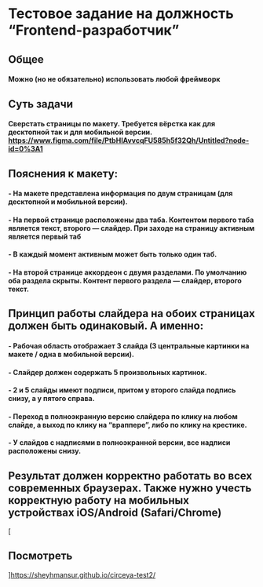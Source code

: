 # Тестовое задание на должность “Frontend-разработчик”
## Общее
#### Можно (но не обязательно) использовать любой фреймворк

## Суть задачи 
#### Сверстать страницы по макету. Требуется вёрстка как для десктопной так и для мобильной версии. https://www.figma.com/file/PtbHlAvvcqFU585h5f32Qh/Untitled?node-id=0%3A1 

## Пояснения к макету: 
#### - На макете представлена информация по двум страницам (для десктопной и мобильной версии).
#### - На первой странице расположены два таба. Контентом первого таба является текст, второго — слайдер. При заходе на страницу активным является первый таб
#### - В каждый момент активным может быть только один таб.
#### - На второй странице аккордеон с двумя разделами. По умолчанию оба раздела скрыты. Контент первого раздела — слайдер, второго текст.

## Принцип работы слайдера на обоих страницах должен быть одинаковый. А именно: 
#### - Рабочая область отображает 3 слайда (3 центральные картинки на макете / одна в мобильной версии).
#### - Слайдер должен содержать 5 произвольных картинок.
#### - 2 и 5 слайды имеют подписи, притом у второго слайда подпись снизу, а у пятого справа.
#### - Переход в полноэкранную версию слайдера по клику на любом слайде, а выход по клику на “враппере”, либо по клику на крестике.
#### - У слайдов с надписями в полноэкранной версии, все надписи расположены снизу.

## Результат должен корректно работать во всех современных браузерах. Также нужно учесть корректную работу на мобильных устройствах iOS/Android (Safari/Chrome)

[<h2> Посмотреть </h2>]https://sheyhmansur.github.io/circeya-test2/


